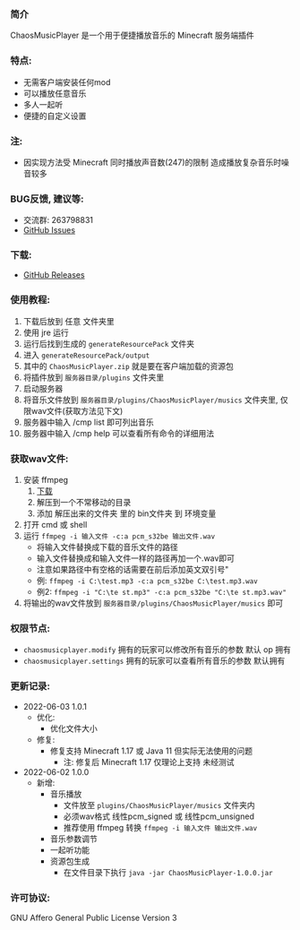 ### 简介

ChaosMusicPlayer 是一个用于便捷播放音乐的 Minecraft 服务端插件

### 特点:

- 无需客户端安装任何mod
- 可以播放任意音乐
- 多人一起听
- 便捷的自定义设置

### 注:

- 因实现方法受 Minecraft 同时播放声音数(247)的限制 造成播放复杂音乐时噪音较多

### BUG反馈, 建议等:

- 交流群: 263798831
- [GitHub Issues](https://github.com/BiliGoldenWater/ChaosMusicPlayer/issues)

### 下载:

- [GitHub Releases](https://github.com/BiliGoldenWater/ChaosMusicPlayer/releases)

### 使用教程:

1. 下载后放到 任意 文件夹里
2. 使用 jre 运行
3. 运行后找到生成的 `generateResourcePack` 文件夹
4. 进入 `generateResourcePack/output`
5. 其中的 `ChaosMusicPlayer.zip` 就是要在客户端加载的资源包
6. 将插件放到 `服务器目录/plugins` 文件夹里
7. 启动服务器
8. 将音乐文件放到 `服务器目录/plugins/ChaosMusicPlayer/musics` 文件夹里, 仅限wav文件(获取方法见下文)
9. 服务器中输入 /cmp list 即可列出音乐
10. 服务器中输入 /cmp help 可以查看所有命令的详细用法

### 获取wav文件:

1. 安装 ffmpeg
    1. [下载](https://www.gyan.dev/ffmpeg/builds/ffmpeg-release-full.7z)
    2. 解压到一个不常移动的目录
    3. 添加 解压出来的文件夹 里的 bin文件夹 到 环境变量
2. 打开 cmd 或 shell
3. 运行 `ffmpeg -i 输入文件 -c:a pcm_s32be 输出文件.wav`
    - 将输入文件替换成下载的音乐文件的路径
    - 输入文件替换成和输入文件一样的路径再加一个.wav即可
    - 注意如果路径中有空格的话需要在前后添加英文双引号"
    - 例: `ffmpeg -i C:\test.mp3 -c:a pcm_s32be C:\test.mp3.wav`
    - 例2: `ffmpeg -i "C:\te st.mp3" -c:a pcm_s32be "C:\te st.mp3.wav"`
4. 将输出的wav文件放到 `服务器目录/plugins/ChaosMusicPlayer/musics` 即可

### 权限节点:

- `chaosmusicplayer.modify` 拥有的玩家可以修改所有音乐的参数 默认 op 拥有
- `chaosmusicplayer.settings` 拥有的玩家可以查看所有音乐的参数 默认拥有

### 更新记录:

- 2022-06-03 1.0.1
    - 优化:
      - 优化文件大小
    - 修复:
      - 修复支持 Minecraft 1.17 或 Java 11 但实际无法使用的问题 
        - 注: 修复后 Minecraft 1.17 仅理论上支持 未经测试
- 2022-06-02 1.0.0
    - 新增:
        - 音乐播放
            - 文件放至 `plugins/ChaosMusicPlayer/musics` 文件夹内
            - 必须wav格式 线性pcm_signed 或 线性pcm_unsigned
            - 推荐使用 ffmpeg 转换 `ffmpeg -i 输入文件 输出文件.wav`
        - 音乐参数调节
        - 一起听功能
        - 资源包生成
            - 在文件目录下执行 `java -jar ChaosMusicPlayer-1.0.0.jar`

### 许可协议:

GNU Affero General Public License Version 3
